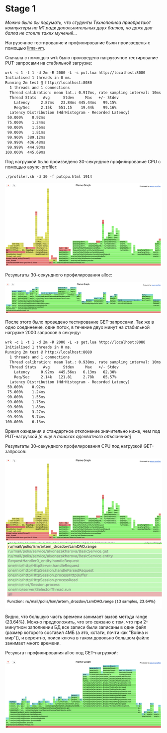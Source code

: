 <h1>Stage 1</h1>

*Можно было бы подумать, что студенты Технополиса приобретают компуктеры на М1 ради допольнительных двух баллов, но даже два балла не стоили таких мучений...*

Нагрузочное тестирование и профилирование были произведены с помощью [lima-vm](https://github.com/lima-vm/lima).

Сначала с помощью wrk было произведено нагрузочное тестирование PUT-запросами на стабильной загрузке:

```
wrk -c 1 -t 1 -d 2m -R 2000 -L -s put.lua http://localhost:8080
Initialised 1 threads in 0 ms.
Running 2m test @ http://localhost:8080
  1 threads and 1 connections
  Thread calibration: mean lat.: 0.917ms, rate sampling interval: 10ms
  Thread Stats   Avg      Stdev     Max   +/- Stdev
    Latency     2.87ms   23.84ms 445.44ms   99.15%
    Req/Sec     2.15k   551.15    19.44k    99.16%
  Latency Distribution (HdrHistogram - Recorded Latency)
 50.000%    0.92ms
 75.000%    1.24ms
 90.000%    1.56ms
 99.000%    1.81ms
 99.900%  389.12ms
 99.990%  436.48ms
 99.999%  444.93ms
100.000%  445.69ms
```

Под нагрузкой было произведено 30-секундное профилирование CPU с помощью async-profiler:

```
./profiler.sh -d 30 -f putcpu.html 1914
```

![CPU (put)](put.png)

Результаты 30-секундного профилирования alloc:

![alloc (put)](putalloc.png)

После этого было проведено тестирование GET-запросами. Так же в одно соединение, один поток, в течение двух минут на стабильной нагрузке 2000 запросов в секунду:

```
wrk -c 1 -t 1 -d 2m -R 2000 -L -s get.lua http://localhost:8080
Initialised 1 threads in 0 ms.
Running 2m test @ http://localhost:8080
  1 threads and 1 connections
  Thread calibration: mean lat.: 0.938ms, rate sampling interval: 10ms
  Thread Stats   Avg      Stdev     Max   +/- Stdev
    Latency     0.92ms  445.56us   6.13ms   62.30%
    Req/Sec     2.14k   121.81     2.78k    65.57%
  Latency Distribution (HdrHistogram - Recorded Latency)
 50.000%    0.92ms
 75.000%    1.24ms
 90.000%    1.55ms
 99.000%    1.75ms
 99.900%    1.83ms
 99.990%    3.27ms
 99.999%    5.74ms
100.000%    6.13ms
```

Время ожидания и стандартное отклонение значительно ниже, чем под PUT-нагрузкой *[я ещё в поисках адекватного объяснения]*

Результаты 30-секундного профилирования CPU под нагрузкой GET-запросов:

![CPU (get)](put.png)
![range](range.png)

Видно, что большую часть времени занимает вызов метода range (23.64%). Можно предположить, что это связано с тем, что при 2-минутном заполнении БД все записи были записаны в один файл (размер которого составил 4МБ (а это, кстати, почти как "Война и мир")), и вероятно, поиск ключа в таком довольно большом файле занимает много времени.

Результат профилирования alloc под GET-нагрузкой:

![alloc (get)](getalloc.png)